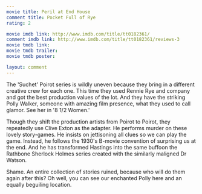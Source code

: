 ```yaml
---
movie title: Peril at End House
comment title: Pocket Full of Rye
rating: 2

movie imdb link: http://www.imdb.com/title/tt0182361/
comment imdb link: http://www.imdb.com/title/tt0182361/reviews-3
movie tmdb link: 
movie tmdb trailer: 
movie tmdb poster: 

layout: comment
---
```


The 'Suchet' Poirot series is wildly uneven because they bring in a different creative crew for each one. This time they used Rennie Rye and company and got the best production values of the lot. And they have the striking Polly Walker, someone with amazing film presence, what they used to call glamor. See her in '8 1/2 Women.'

Though they shift the production artists from Poirot to Poirot, they repeatedly use Clive Exton as the adapter. He performs murder on these lovely story-games. He insists on jettisoning all clues so we can play the game. Instead, he follows the 1930's B-movie convention of surprising us at the end. And he has transformed Hastings into the same buffoon the Rathbone Sherlock Holmes series created with the similarly maligned Dr Watson.

Shame. An entire collection of stories ruined, because who will do them again after this? Oh well, you can see our enchanted Polly here and an equally beguiling location.
